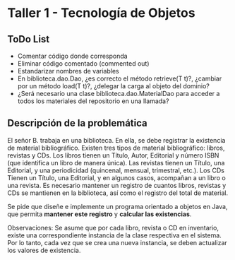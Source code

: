 # Taller 1 - Tecnología de Objetos

## ToDo List

* Comentar código donde corresponda
* Eliminar código comentado (commented out)
* Estandarizar nombres de variables
* En biblioteca.dao.Dao, ¿es correcto el método retrieve(T t)?, ¿cambiar por
un método load(T t)?, ¿delegar la carga al objeto del dominio?
* ¿Será necesario una clase biblioteca.dao.MaterialDao para acceder a todos los
materiales del repositorio en una llamada?

## Descripción de la problemática

El señor B. trabaja en una biblioteca. En ella, se debe registrar la existencia
de material bibliográfico. Existen tres tipos de material bibliográfico:
libros, revistas y CDs. Los libros tienen un Título, Autor, Editorial y número
ISBN (que identifica un libro de manera única). Las revistas tienen un Título,
una Editorial, y una periodicidad (quincenal, mensual, trimestral, etc.).
Los CDs Tienen un Título, una Editorial, y en algunos casos, acompañan a un
libro o una revista. Es necesario mantener un registro de cuantos libros,
revistas y CDs se mantienen en la biblioteca, así como el registro del total de
material.

Se pide que diseñe e implemente un programa orientado a objetos en Java, que
permita **mantener este registro** y **calcular las existencias**.

Observaciones: Se asume que por cada libro, revista o CD en inventario, existe
una correspondiente instancia de la clase respectiva en el sistema. Por lo
tanto, cada vez que se crea una nueva instancia, se deben actualizar los valores
de existencia.

